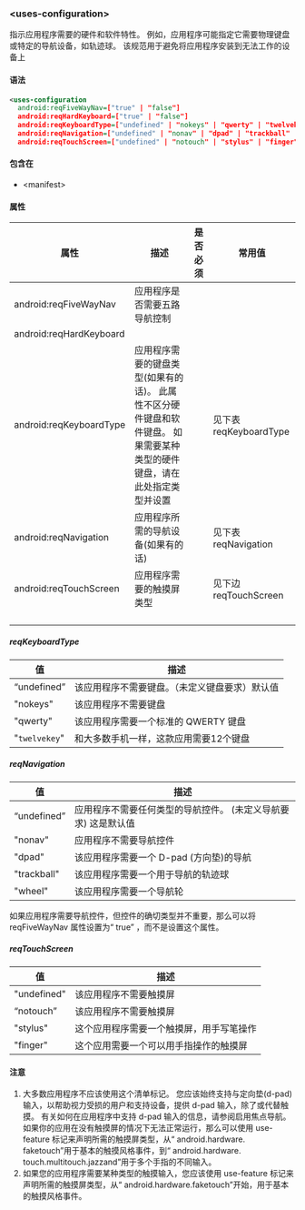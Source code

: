 ### \<uses-configuration>

指示应用程序需要的硬件和软件特性。 例如，应用程序可能指定它需要物理键盘或特定的导航设备，如轨迹球。 该规范用于避免将应用程序安装到无法工作的设备上

#### 语法

```xml
<uses-configuration
  android:reqFiveWayNav=["true" | "false"]
  android:reqHardKeyboard=["true" | "false"]
  android:reqKeyboardType=["undefined" | "nokeys" | "qwerty" | "twelvekey"]
  android:reqNavigation=["undefined" | "nonav" | "dpad" | "trackball" | "wheel"]
  android:reqTouchScreen=["undefined" | "notouch" | "stylus" | "finger"] />
```

#### 包含在

- \<manifest>

#### 属性

| 属性                    | 描述                                                         | 是否必须 | 常用值                |
| ----------------------- | ------------------------------------------------------------ | -------- | --------------------- |
| android:reqFiveWayNav   | 应用程序是否需要五路导航控制                                 |          |                       |
| android:reqHardKeyboard |                                                              |          |                       |
| android:reqKeyboardType | 应用程序需要的键盘类型(如果有的话)。 此属性不区分硬件键盘和软件键盘。 如果需要某种类型的硬件键盘，请在此处指定类型并设置 |          | 见下表reqKeyboardType |
| android:reqNavigation   | 应用程序所需的导航设备(如果有的话)                           |          | 见下表 reqNavigation  |
| android:reqTouchScreen  | 应用程序需要的触摸屏类型                                     |          | 见下边 reqTouchScreen |
|                         |                                                              |          |                       |
|                         |                                                              |          |                       |
|                         |                                                              |          |                       |
|                         |                                                              |          |                       |



##### reqKeyboardType

| 值            | 描述                                           |
| ------------- | ---------------------------------------------- |
| “undefined”   | 该应用程序不需要键盘。（未定义键盘要求）默认值 |
| "nokeys"      | 该应用程序不需要键盘                           |
| "qwerty"      | 该应用程序需要一个标准的 QWERTY 键盘           |
| "`twelvekey`" | 和大多数手机一样，这款应用需要12个键盘         |

##### reqNavigation

| 值          | 描述                                                         |
| ----------- | ------------------------------------------------------------ |
| “undefined” | 应用程序不需要任何类型的导航控件。 (未定义导航要求) 这是默认值 |
| "nonav"     | 应用程序不需要导航控件                                       |
| "dpad"      | 该应用程序需要一个 D-pad (方向垫)的导航                      |
| "trackball" | 该应用程序需要一个用于导航的轨迹球                           |
| "wheel"     | 该应用程序需要一个导航轮                                     |

如果应用程序需要导航控件，但控件的确切类型并不重要，那么可以将 reqFiveWayNav 属性设置为“ true” ，而不是设置这个属性。

##### reqTouchScreen

| 值          | 描述                                     |
| ----------- | ---------------------------------------- |
| "undefined" | 该应用程序不需要触摸屏                   |
| “notouch”   | 该应用程序不需要触摸屏                   |
| "stylus"    | 这个应用程序需要一个触摸屏，用手写笔操作 |
| "finger"    | 这个应用需要一个可以用手指操作的触摸屏   |



#### 注意

1. 大多数应用程序不应该使用这个清单标记。 您应该始终支持与定向垫(d-pad)输入，以帮助视力受损的用户和支持设备，提供 d-pad 输入，除了或代替触摸。 有关如何在应用程序中支持 d-pad 输入的信息，请参阅启用焦点导航。 如果你的应用在没有触摸屏的情况下无法正常运行，那么可以使用 use-feature 标记来声明所需的触摸屏类型，从“ android.hardware. faketouch”用于基本的触摸风格事件，到“ android.hardware. touch.multitouch.jazzand”用于多个手指的不同输入。
2. 如果您的应用程序需要某种类型的触摸输入，您应该使用 use-feature 标记来声明所需的触摸屏类型，从“ android.hardware.faketouch”开始，用于基本的触摸风格事件。

